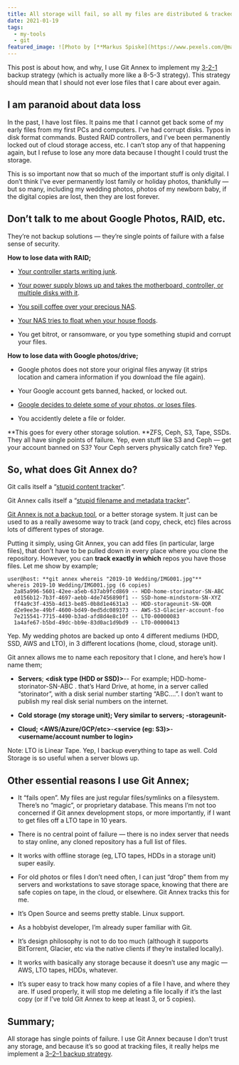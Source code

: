 ```yaml
---
title: All storage will fail, so all my files are distributed & tracked in Git Annex. ❤
date: 2021-01-19
tags:
  - my-tools
  - git
featured_image: ![Photo by [**Markus Spiske](https://www.pexels.com/@markusspiske?utm_content=attributionCopyText&utm_medium=referral&utm_source=pexels)** from [**Pexels](https://www.pexels.com/photo/space-apple-broken-technology-2644598/?utm_content=attributionCopyText&utm_medium=referral&utm_source=pexels)**](https://cdn-images-1.medium.com/max/3760/1*Nrhal9MO7DcLlRJ9RIXHrQ.jpeg)*Photo by [**Markus Spiske](https://www.pexels.com/@markusspiske?utm_content=attributionCopyText&utm_medium=referral&utm_source=pexels)** from [**Pexels](https://www.pexels.com/photo/space-apple-broken-technology-2644598/?utm_content=attributionCopyText&utm_medium=referral&utm_source=pexels)***
---
```


This post is about how, and why, I use Git Annex to implement my [3-2-1](https://en.wikipedia.org/wiki/Backup) backup strategy (which is actually more like a 8-5-3 strategy). This strategy should mean that I should not ever lose files that I care about ever again.

## I am paranoid about data loss

In the past, I have lost files. It pains me that I cannot get back some of my early files from my first PCs and computers. I've had corrupt disks. Typos in disk format commands. Busted RAID controllers, and I've been permanently locked out of cloud storage access, etc. I can’t stop any of that happening again, but I refuse to lose any more data because I thought I could trust the storage.

This is so important now that so much of the important stuff is only digital. I don’t think I’ve ever permanently lost family or holiday photos, thankfully — but so many, including my wedding photos, photos of my newborn baby, if the digital copies are lost, then they are lost forever.

## Don’t talk to me about Google Photos, RAID, etc.

They’re not backup solutions — they’re single points of failure with a false sense of security.

**How to lose data with RAID;**

* [Your controller starts writing junk](https://www.diskinternals.com/raid-recovery/how_to/).

* [Your power supply blows up and takes the motherboard, controller, or multiple disks with it](https://linustechtips.com/uploads/monthly_2018_10/IMG_2131.jpeg.e3cbf5a6160d2610e85bc9b2556bbf96.jpeg).

* [You spill coffee over your precious NAS](https://i.ytimg.com/vi/9GGnua2kUF0/hqdefault.jpg).

* [Your NAS tries to float when your house floods](https://image.bayimg.com/caakgaadl.jpg).

* You get bitrot, or ransomware, or you type something stupid and corrupt your files.

**How to lose data with Google photos/drive;**

* Google photos does not store your original files anyway (it strips location and camera information if you download the file again).

* Your Google account gets banned, hacked, or locked out.

* [Google decides to delete some of your photos, or loses files](https://support.google.com/drive/thread/18490916?hl=en).

* You accidently delete a file or folder.

**This goes for every other storage solution. **ZFS, Ceph, S3, Tape, SSDs. They all have single points of failure. Yep, even stuff like S3 and Ceph — get your account banned on S3? Your Ceph servers physically catch fire? Yep.

## So, what does Git Annex do?

Git calls itself a “[stupid content tracker](https://git-scm.com/docs/git)”.

Git Annex calls itself a “[stupid filename and metadata tracker](https://git-annex.branchable.com/how_it_works/)”.

[Git Annex is not a backup tool](https://git-annex.branchable.com/not/), or a better storage system. It just can be used to as a really awesome way to track (and copy, check, etc) files across lots of different types of storage.

Putting it simply, using Git Annex, you can add files (in particular, large files), that don’t have to be pulled down in every place where you clone the repository. However, you can **track exactly in which** repos you have those files. Let me show by example;

    user@host: **git annex whereis "2019-10 Wedding/IMG001.jpg"**
    whereis 2019-10 Wedding/IMG001.jpg (6 copies)
      2a85a996-5601-42ee-a5eb-637ab9fcd869 -- HDD-home-storinator-SN-ABC
      e0156b12-7b3f-4697-aebb-4de7456890f1 -- SSD-home-mindstorm-SN-XYZ
      ff4a9c3f-435b-4d13-be85-0b8d1e4631a3 -- HDD-storageunit-SN-QQR
      d2e9ee3e-49bf-4600-bd49-0ed5dc089373 -- AWS-S3-Glacier-account-foo
      7e215541-7715-4490-b3ad-afd8d4e8c10f -- LTO-00000083
      1a4afe67-b5bd-49dc-bb9e-83d0ac1d9bd9 -- LTO-00000413

Yep. My wedding photos are backed up onto 4 different mediums (HDD, SSD, AWS and LTO), in 3 different locations (home, cloud, storage unit).

Git annex allows me to name each repository that I clone, and here’s how I name them;

* **Servers**; **<disk type (HDD or SSD)>**-**<server name>**-**<disk serial>** For example; HDD-home-storinator-SN-ABC . that’s Hard Drive, at home, in a server called “storinator”, with a disk serial number starting “ABC….”. I don’t want to publish my real disk serial numbers on the internet.

* **Cold storage (my storage unit); **Very similar to servers; **<disk type>**-storageunit-**<disk serial>**

* **Cloud; <AWS/Azure/GCP/etc>**-**<service (eg: S3)>**-**<username/account number to login>**

Note: LTO is Linear Tape. Yep, I backup everything to tape as well. Cold Storage is so useful when a server blows up.

## Other essential reasons I use Git Annex;

* It “fails open”. My files are just regular files/symlinks on a filesystem. There’s no “magic”, or proprietary database. This means I’m not too concerned if Git annex development stops, or more importantly, if I want to get files off a LTO tape in 10 years.

* There is no central point of failure — there is no index server that needs to stay online, any cloned repository has a full list of files.

* It works with offline storage (eg, LTO tapes, HDDs in a storage unit) super easily.

* For old photos or files I don’t need often, I can just “drop” them from my servers and workstations to save storage space, knowing that there are safe copies on tape, in the cloud, or elsewhere. Git Annex tracks this for me.

* It’s Open Source and seems pretty stable. Linux support.

* As a hobbyist developer, I’m already super familiar with Git.

* It’s design philosophy is not to do too much (although it supports BitTorrent, Glacier, etc via the native clients if they’re installed locally).

* It works with basically any storage because it doesn’t use any magic — AWS, LTO tapes, HDDs, whatever.

* It’s super easy to track how many copies of a file I have, and where they are. If used properly, it will stop me deleting a file locally if it’s the last copy (or if I’ve told Git Annex to keep at least 3, or 5 copies).

## Summary;

All storage has single points of failure. I use Git Annex because I don’t trust any storage, and because it’s so good at tracking files, it really helps me implement a [3–2–1 backup strategy](https://en.wikipedia.org/wiki/Backup).
